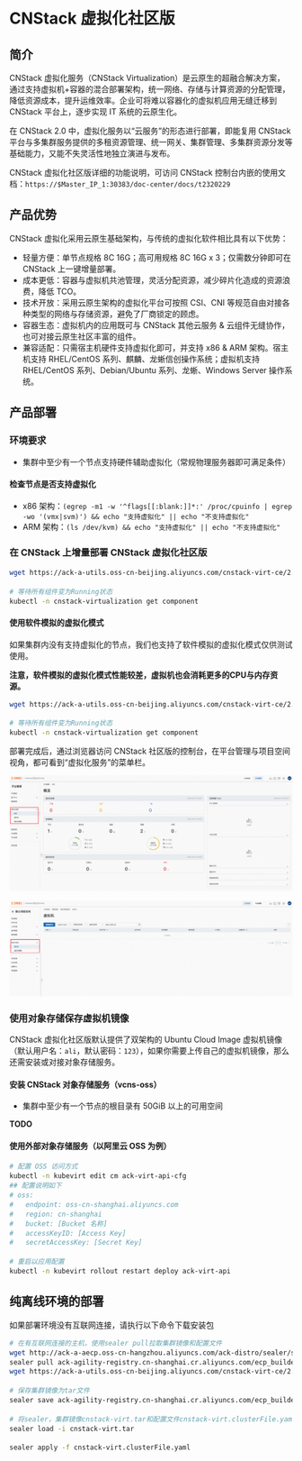 # CNStack 虚拟化社区版

## 简介

CNStack 虚拟化服务（CNStack Virtualization）是云原生的超融合解决方案，通过支持虚拟机+容器的混合部署架构，统一网络、存储与计算资源的分配管理，降低资源成本，提升运维效率。企业可将难以容器化的虚拟机应用无缝迁移到 CNStack 平台上，逐步实现 IT 系统的云原生化。

在 CNStack 2.0 中，虚拟化服务以“云服务”的形态进行部署，即能复用 CNStack 平台与多集群服务提供的多租资源管理、统一网关、集群管理、多集群资源分发等基础能力，又能不失灵活性地独立演进与发布。

CNStack 虚拟化社区版详细的功能说明，可访问 CNStack 控制台内嵌的使用文档：`https://$Master_IP_1:30383/doc-center/docs/t2320229`

## 产品优势

CNStack 虚拟化采用云原生基础架构，与传统的虚拟化软件相比具有以下优势：

* 轻量方便：单节点规格 8C 16G；高可用规格 8C 16G x 3；仅需数分钟即可在 CNStack 上一键增量部署。
* 成本更低：容器与虚拟机共池管理，灵活分配资源，减少碎片化造成的资源浪费，降低 TCO。
* 技术开放：采用云原生架构的虚拟化平台可按照 CSI、CNI 等规范自由对接各种类型的网络与存储资源，避免了厂商锁定的顾虑。
* 容器生态：虚拟机内的应用既可与 CNStack 其他云服务 & 云组件无缝协作，也可对接云原生社区丰富的组件。
* 兼容适配：只需宿主机硬件支持虚拟化即可，并支持 x86 & ARM 架构。宿主机支持 RHEL/CentOS 系列、麒麟、龙蜥信创操作系统；虚拟机支持 RHEL/CentOS 系列、Debian/Ubuntu 系列、龙蜥、Windows Server 操作系统。

## 产品部署

### 环境要求

* 集群中至少有一个节点支持硬件辅助虚拟化（常规物理服务器即可满足条件）

#### 检查节点是否支持虚拟化

* x86 架构：`(egrep -m1 -w '^flags[[:blank:]]*:' /proc/cpuinfo | egrep -wo '(vmx|svm)') && echo "支持虚拟化" || echo "不支持虚拟化"`
* ARM 架构：`(ls /dev/kvm) && echo "支持虚拟化" || echo "不支持虚拟化"`

### 在 CNStack 上增量部署 CNStack 虚拟化社区版

```bash
wget https://ack-a-utils.oss-cn-beijing.aliyuncs.com/cnstack-virt-ce/2.1-ce/cnstack-virt.clusterfile.yaml -O cnstack-virt.clusterfile.yaml && sealer apply -f cnstack-virt.clusterfile.yaml

# 等待所有组件变为Running状态
kubectl -n cnstack-virtualization get component
```

#### 使用软件模拟的虚拟化模式

如果集群内没有支持虚拟化的节点，我们也支持了软件模拟的虚拟化模式仅供测试使用。

**注意，软件模拟的虚拟化模式性能较差，虚拟机也会消耗更多的CPU与内存资源。**

```bash
wget https://ack-a-utils.oss-cn-beijing.aliyuncs.com/cnstack-virt-ce/2.1-ce/cnstack-virt.software-emulation.clusterfile.yaml -O cnstack-virt.software-emulation.clusterfile.yaml && sealer apply -f cnstack-virt.software-emulation.clusterfile.yaml

# 等待所有组件变为Running状态
kubectl -n cnstack-virtualization get component
```

部署完成后，通过浏览器访问 CNStack 社区版的控制台，在平台管理与项目空间视角，都可看到“虚拟化服务”的菜单栏。

![image](./images/cnstack-virt/introduction.platform.png)

![image](./images/cnstack-virt/introduction.workspace.png)

### 使用对象存储保存虚拟机镜像

CNStack 虚拟化社区版默认提供了双架构的 Ubuntu Cloud Image 虚拟机镜像（默认用户名：`ali`，默认密码：`123`），如果你需要上传自己的虚拟机镜像，那么还需安装或对接对象存储服务。

#### 安装 CNStack 对象存储服务（vcns-oss）

* 集群中至少有一个节点的根目录有 50GiB 以上的可用空间

**TODO**


#### 使用外部对象存储服务（以阿里云 OSS 为例）

```bash
# 配置 OSS 访问方式
kubectl -n kubevirt edit cm ack-virt-api-cfg
## 配置说明如下
# oss:
#   endpoint: oss-cn-shanghai.aliyuncs.com
#   region: cn-shanghai
#   bucket: [Bucket 名称]
#   accessKeyID: [Access Key]
#   secretAccessKey: [Secret Key]

# 重启以应用配置
kubectl -n kubevirt rollout restart deploy ack-virt-api
```

## 纯离线环境的部署

如果部署环境没有互联网连接，请执行以下命令下载安装包

```bash
# 在有互联网连接的主机，使用sealer pull拉取集群镜像和配置文件
wget http://ack-a-aecp.oss-cn-hangzhou.aliyuncs.com/ack-distro/sealer/sealer-0.9.1-beta1-linux-amd64.tar.gz -O sealer.tar.gz && tar -xvf sealer.tar.gz -C /usr/bin
sealer pull ack-agility-registry.cn-shanghai.cr.aliyuncs.com/ecp_builder/cnstack-virt-ce:v2-1-0-ce-2
wget https://ack-a-utils.oss-cn-beijing.aliyuncs.com/cnstack-virt-ce/2.1-ce/cnstack-virt.clusterfile.yaml -O cnstack-virt.clusterFile.yaml

# 保存集群镜像为tar文件
sealer save ack-agility-registry.cn-shanghai.cr.aliyuncs.com/ecp_builder/cnstack-virt-ce:v2-1-0-ce-2 -o cnstack-virt.tar

# 将sealer，集群镜像cnstack-virt.tar和配置文件cnstack-virt.clusterFile.yaml传输到没有互联网连接的部署主机，在部署主机执行以下命令
sealer load -i cnstack-virt.tar

sealer apply -f cnstack-virt.clusterFile.yaml
```

